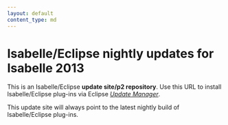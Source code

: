 ```yaml
---
layout: default
content_type: md
---
```


# Isabelle/Eclipse nightly updates for Isabelle 2013

This is an Isabelle/Eclipse **update site/p2 repository**. Use this URL to install Isabelle/Eclipse plug-ins via Eclipse [_Update Manager_][update-manager].

This update site will always point to the latest nightly build of Isabelle/Eclipse plug-ins.

[update-manager]: http://www.vogella.com/articles/Eclipse/article.html#updatemanager
